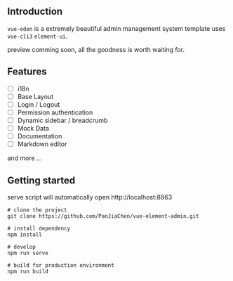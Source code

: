 ## Introduction

`vue-eden` is a extremely beautiful admin management system template uses `vue-cli3` `element-ui`. 

preview comming soon, all the goodness is worth waiting for.

## Features

- [ ] i18n
- [ ] Base Layout
- [ ] Login / Logout
- [ ] Permission authentication
- [ ] Dynamic sidebar / breadcrumb
- [ ] Mock Data
- [ ] Documentation
- [ ] Markdown editor

and more ...

## Getting started

serve script will automatically open http://localhost:8863

```
# clone the project
git clone https://github.com/PanJiaChen/vue-element-admin.git

# install dependency
npm install

# develop
npm run serve 

# build for production environment
npm run build
```

